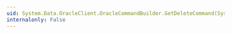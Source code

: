 ```yaml
---
uid: System.Data.OracleClient.OracleCommandBuilder.GetDeleteCommand(System.Boolean)
internalonly: False
---
```

